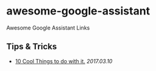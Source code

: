 # awesome-google-assistant
Awesome Google Assistant Links

## Tips & Tricks

- [10 Cool Things to do with it.](https://www.droidorigin.com/google-assistant-tips-and-tricks/) *2017.03.10*
